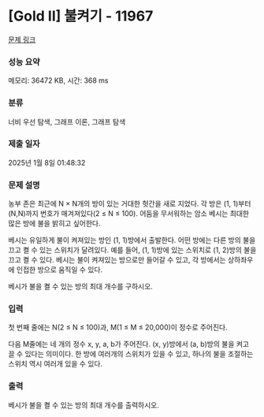 # [Gold II] 불켜기 - 11967 

[문제 링크](https://www.acmicpc.net/problem/11967) 

### 성능 요약

메모리: 36472 KB, 시간: 368 ms

### 분류

너비 우선 탐색, 그래프 이론, 그래프 탐색

### 제출 일자

2025년 1월 8일 01:48:32

### 문제 설명

<p>농부 존은 최근에 N × N개의 방이 있는 거대한 헛간을 새로 지었다. 각 방은 (1, 1)부터 (N,N)까지 번호가 매겨져있다(2 ≤ N ≤ 100). 어둠을 무서워하는 암소 베시는 최대한 많은 방에 불을 밝히고 싶어한다.</p>

<p>베시는 유일하게 불이 켜져있는 방인 (1, 1)방에서 출발한다. 어떤 방에는 다른 방의 불을 끄고 켤 수 있는 스위치가 달려있다. 예를 들어, (1, 1)방에 있는 스위치로 (1, 2)방의 불을 끄고 켤 수 있다. 베시는 불이 켜져있는 방으로만 들어갈 수 있고, 각 방에서는 상하좌우에 인접한 방으로 움직일 수 있다. </p>

<p>베시가 불을 켤 수 있는 방의 최대 개수를 구하시오.</p>

### 입력 

 <p>첫 번째 줄에는 N(2 ≤ N ≤ 100)과, M(1 ≤ M ≤ 20,000)이 정수로 주어진다.</p>

<p>다음 M줄에는 네 개의 정수 x, y, a, b가 주어진다. (x, y)방에서 (a, b)방의 불을 켜고 끌 수 있다는 의미이다. 한 방에 여러개의 스위치가 있을 수 있고, 하나의 불을 조절하는 스위치 역시 여러개 있을 수 있다. </p>

### 출력 

 <p>베시가 불을 켤 수 있는 방의 최대 개수를 출력하시오.</p>

